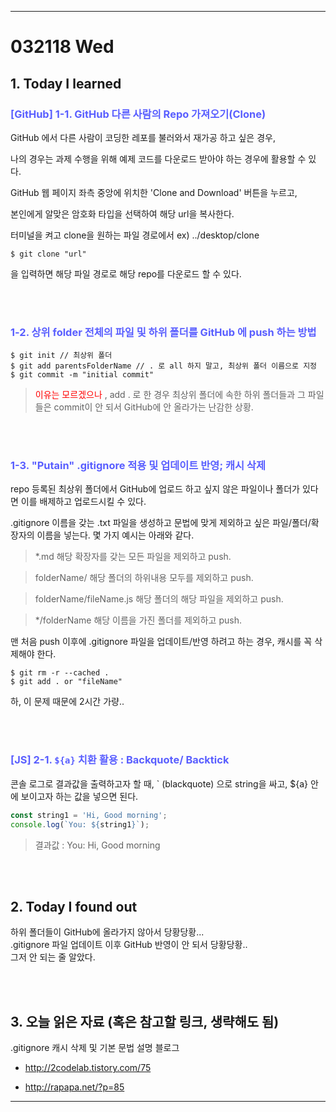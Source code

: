 - - - 
<!-- *********8************날짜****************************** -->
# 032118 Wed  

## <strong> 1. Today I learned </strong>





<!-- *********************첫번째 제목********************** -->
### <span style="color:#595EFF"> [GitHub] 1-1. GitHub 다른 사람의 Repo 가져오기(Clone) </span>    

GitHub 에서 다른 사람이 코딩한 레포를 불러와서 재가공 하고 싶은 경우, 

나의 경우는 과제 수행을 위해 예제 코드를 다운로드 받아야 하는 경우에 활용할 수 있다.


GitHub 웹 페이지 좌측 중앙에 위치한 'Clone and Download' 버튼을 누르고, 

본인에게 알맞은 암호화 타입을 선택하여 해당 url을 복사한다. 


터미널을 켜고 clone을 원하는 파일 경로에서 ex) ../desktop/clone 
```
$ git clone "url"
```
을 입력하면 해당 파일 경로로 해당 repo를 다운로드 할 수 있다. 




<br></br>
<!-- ***********************두번째 제목******************** -->
### <span style="color:#595EFF"> 1-2. 상위 folder 전체의 파일 및 하위 폴더를 GitHub 에 push 하는 방법 </span>

```
$ git init // 최상위 폴더
$ git add parentsFolderName // . 로 all 하지 말고, 최상위 폴더 이름으로 지정
$ git commit -m "initial commit"
```
> <span style="color:red"> 이유는 모르겠으나 </span>, add . 로 한 경우 최상위 폴더에 속한 하위 폴더들과 그 파일들은 commit이 안 되서 GitHub에 안 올라가는 난감한 상황. 






<br></br>
<!-- ***********************세번째 제목******************** -->
### <span style="color:#595EFF"> 1-3. "Putain" .gitignore 적용 및 업데이트 반영; 캐시 삭제 </span>

repo 등록된 최상위 폴더에서 GitHub에 업로드 하고 싶지 않은 파일이나 폴더가 있다면 이를 배제하고 업로드시킬 수 있다. 

.gitignore 이름을 갖는 .txt 파일을 생성하고 문법에 맞게 제외하고 싶은 파일/폴더/확장자의 이름을 넣는다. 몇 가지 예시는 아래와 같다.

> *.md 해당 확장자를 갖는 모든 파일을 제외하고 push.

> folderName/ 해당 폴더의 하위내용 모두를 제외하고 push. 

> folderName/fileName.js 해당 폴더의 해당 파일을 제외하고 push.

> */folderName 해당 이름을 가진 폴더를 제외하고 push.


맨 처음 push 이후에 .gitignore 파일을 업데이트/반영 하려고 하는 경우, 캐시를 꼭 삭제해야 한다. 

``` 
$ git rm -r --cached .
$ git add . or "fileName"
```

하, 이 문제 때문에 2시간 가량.. 





<br></br>
<!-- ***********************네번째 제목******************** -->
### <span style="color:#595EFF"> [JS] 2-1. `${a}` 치환 활용 : Backquote/ Backtick </span>     

콘솔 로그로 결과값을 출력하고자 할 때, ` (blackquote) 으로 string을 싸고, ${a} 안에 보이고자 하는 값을 넣으면 된다.

```javascript
const string1 = 'Hi, Good morning';
console.log(`You: ${string1}`);
```

> 결과값 : You: Hi, Good morning 





<br></br>
## <strong> 2. Today I found out </strong>

하위 폴더들이 GitHub에 올라가지 않아서 당황당황... <br>
.gitignore 파일 업데이트 이후 GitHub 반영이 안 되서 당황당황.. <br>
그저 안 되는 줄 알았다.






<br></br>
## <strong> 3. 오늘 읽은 자료 (혹은 참고할 링크, 생략해도 됨) </strong>

.gitignore 캐시 삭제 및 기본 문법 설명 블로그
- <a href="http://2codelab.tistory.com/75" style="text-decoration:none; color:#595EFF"> http://2codelab.tistory.com/75 </a>

- http://rapapa.net/?p=85



---